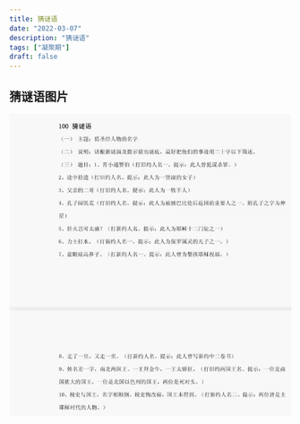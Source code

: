 ```yaml
---
title: 猜谜语
date: "2022-03-07"
description: "猜谜语"
tags: ["凝聚期"]
draft: false
---
```


## 猜谜语图片
![猜谜语](./image/猜谜语.jpg)
